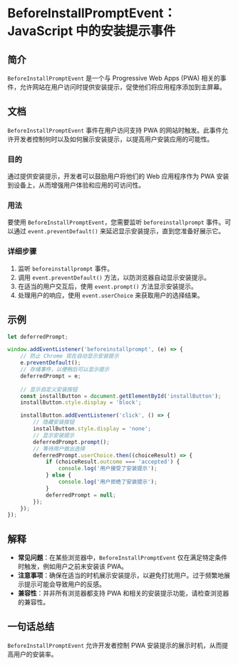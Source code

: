 <!--
Meta Description: # BeforeInstallPromptEvent：JavaScript 中的安装提示事件 ## 简介 `BeforeInstallPromptEvent` 是一个与 Progressive Web Apps (PWA) 相关的事件，允许网站在用户访问时提供安装提示，促使他们将应用程序添加到主屏幕...
Meta Keywords: beforeinstallpromptevent, pwa, deferredprompt, installbutton, event
-->

# BeforeInstallPromptEvent：JavaScript 中的安装提示事件

## 简介
`BeforeInstallPromptEvent` 是一个与 Progressive Web Apps (PWA) 相关的事件，允许网站在用户访问时提供安装提示，促使他们将应用程序添加到主屏幕。

## 文档
`BeforeInstallPromptEvent` 事件在用户访问支持 PWA 的网站时触发。此事件允许开发者控制何时以及如何展示安装提示，以提高用户安装应用的可能性。

### 目的
通过提供安装提示，开发者可以鼓励用户将他们的 Web 应用程序作为 PWA 安装到设备上，从而增强用户体验和应用的可访问性。

### 用法
要使用 `BeforeInstallPromptEvent`，您需要监听 `beforeinstallprompt` 事件。可以通过 `event.preventDefault()` 来延迟显示安装提示，直到您准备好展示它。

### 详细步骤
1. 监听 `beforeinstallprompt` 事件。
2. 调用 `event.preventDefault()` 方法，以防浏览器自动显示安装提示。
3. 在适当的用户交互后，使用 `event.prompt()` 方法显示安装提示。
4. 处理用户的响应，使用 `event.userChoice` 来获取用户的选择结果。

## 示例
```javascript
let deferredPrompt;

window.addEventListener('beforeinstallprompt', (e) => {
    // 防止 Chrome 现在自动显示安装提示
    e.preventDefault();
    // 存储事件，以便稍后可以显示提示
    deferredPrompt = e;
    
    // 显示自定义安装按钮
    const installButton = document.getElementById('installButton');
    installButton.style.display = 'block';

    installButton.addEventListener('click', () => {
        // 隐藏安装按钮
        installButton.style.display = 'none';
        // 显示安装提示
        deferredPrompt.prompt();
        // 等待用户做出选择
        deferredPrompt.userChoice.then((choiceResult) => {
            if (choiceResult.outcome === 'accepted') {
                console.log('用户接受了安装提示');
            } else {
                console.log('用户拒绝了安装提示');
            }
            deferredPrompt = null;
        });
    });
});
```

## 解释
- **常见问题**：在某些浏览器中，`BeforeInstallPromptEvent` 仅在满足特定条件时触发，例如用户之前未安装该 PWA。
- **注意事项**：确保在适当的时机展示安装提示，以避免打扰用户。过于频繁地展示提示可能会导致用户的反感。
- **兼容性**：并非所有浏览器都支持 PWA 和相关的安装提示功能，请检查浏览器的兼容性。

## 一句话总结
`BeforeInstallPromptEvent` 允许开发者控制 PWA 安装提示的展示时机，从而提高用户的安装率。